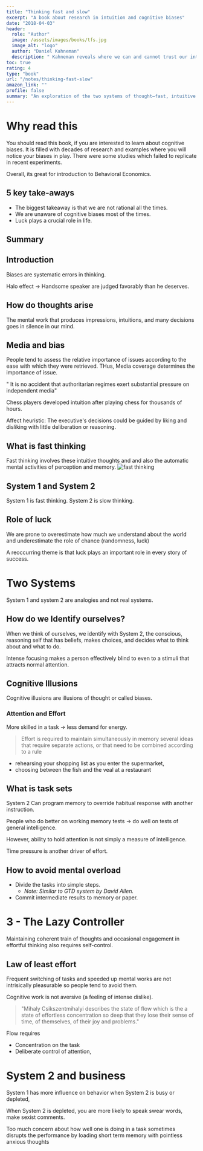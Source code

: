 ```yaml
---
title: "Thinking fast and slow"
excerpt: "A book about research in intuition and cognitive biases"
date: "2018-04-03"
header:
  role: "Author"
  image: /assets/images/books/tfs.jpg
  image_alt: "logo"
  author: "Daniel Kahneman"
  description: " Kahneman reveals where we can and cannot trust our intuitions and how we can tap into the benefits of slow thinking. He offers practical and enlightening insights into how choices are made in both our business and our personal lives"
toc: true
rating: 4
type: "book"
url: "/notes/thinking-fast-slow"
amazon_link: ""
profile: false
summary: "An exploration of the two systems of thought—fast, intuitive thinking and slow, deliberate reasoning—and how they shape our judgments and decisions."
---
```




# Why read this

You should read this book, if you are interested to learn about cognitive biases.
It is filled with decades of research and examples where you will notice your biases in play. 
There were some studies which failed to replicate in recent experiments.

Overall, its great for introduction to Behavioral Economics.
## 5 key take-aways
  - The biggest takeaway is that we are not rational all the times.
  - We are unaware of cognitive biases most of the times.
  - Luck plays a crucial role in life.


## Summary

## Introduction

Biases are systematic errors in thinking.

Halo effect -> Handsome speaker are judged favorably than he deserves.

## How do thoughts arise

The mental work that produces impressions, intuitions, and many decisions goes in silence in our mind.

## Media and bias

People tend to assess the relative importance of issues according to the ease with which they were retrieved.
THus, Media coverage determines the importance of issue.

" It is no accident that authoritarian regimes exert substantial pressure on independent media"


Chess players developed intuition after playing chess for thousands of hours.

Affect heuristic: The executive's decisions could be guided by liking and disliking with little deliberation or reasoning.

## What is fast thinking


Fast thinking involves these intuitive thoughts and and also the automatic mental activities of perception and memory.
![fast thinking](/assets/images/uploads/p13-1.png)

## System 1 and System 2

System 1 is fast thinking.
System 2 is slow thinking.


## Role of luck
We are prone to overestimate how much we understand about the world and underestimate the role of chance (randomness, luck)

A reoccurring theme is that luck plays an important role in every story of success.

# Two Systems
System 1 and system 2 are analogies and not real systems.
## How do we Identify ourselves?
When we think of ourselves, we identify with System 2, the conscious, reasoning self that has beliefs, makes choices, and decides what to think about and what to do.

Intense focusing makes a person effectively blind to even to a stimuli that attracts normal attention.

## Cognitive Illusions

Cognitive illusions are illusions of thought or called biases.

### Attention and Effort

More skilled in a task -> less demand for energy.


> Effort is required to maintain simultaneously in memory several ideas
that require separate actions, or that need to be combined according to a
rule
  - rehearsing your shopping list as you enter the supermarket,
  - choosing between the fish and the veal at a restaurant

## What is task sets

System 2 Can program memory to override habitual response with another instruction.

People who do better on working memory tests -> do well on tests of general intelligence.

However, ability to hold attention is not simply a measure of intelligence.

Time pressure is another driver of effort.

## How to avoid mental overload

  - Divide the tasks into simple steps.
    - *Note: Similar to GTD system by David Allen.*  
  - Commit intermediate results to memory or paper.

# 3 - The Lazy Controller

Maintaining coherent train of thoughts and occasional engagement in effortful thinking also requires self-control.

## Law of least effort
Frequent switching of tasks and speeded up mental works are not intrisically pleasurable so people tend to avoid them.

Cognitive work is not aversive (a feeling of intense dislike).

> "Mihaly Csikszentmihalyi describes the state of flow which is the a state of effortless concentration so deep that they lose their sense of time, of themselves, of their joy and problems." 

Flow requires 
  - Concentration on the task
  - Deliberate control of attention,


# System 2 and business

System 1 has more influence on behavior when System 2 is busy or depleted,

When System 2 is depleted, you are more likely to speak swear words, make sexist comments.

Too much concern about how well one is doing in a task sometimes disrupts the performance by loading short term memory with pointless anxious thoughts

<!-- ## Ego depletion
![image](images/p41-mentalenergy.png)
 -->



